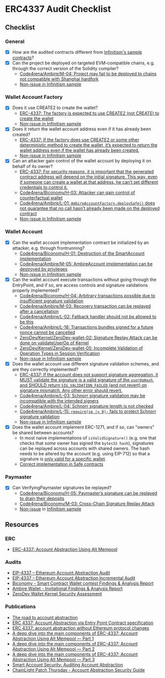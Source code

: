 # ERC4337 Audit Checklist

## Checklist

### General

- [x] How are the audited contracts different from [Infinitism's sample contracts](https://github.com/eth-infinitism/account-abstraction/tree/v0.6.0/contracts/samples)?
- [x] Can the project be deployed on targeted EVM-compatible chains, e.g. through the correct version of the Solidity compiler?
  - [Code4rena/Ambire/M-04: Project may fail to be deployed to chains not compatible with Shanghai hardfork](https://code4rena.com/reports/2023-05-ambire#m-04-project-may-fail-to-be-deployed-to-chains-not-compatible-with-shanghai-hardfork)
  - [Non-issue in Infinitism sample](https://github.com/eth-infinitism/account-abstraction/blob/v0.6.0/contracts/samples/SimpleAccount.sol#L2)

### Wallet Account Factory

- [x] Does it use CREATE2 to create the wallet?
  - [ERC-4337: The factory is expected to use CREATE2 (not CREATE) to create the wallet](https://eips.ethereum.org/EIPS/eip-4337#first-time-account-creation)
  - [Non-issue in Infinitism sample](https://github.com/eth-infinitism/account-abstraction/blob/v0.6.0/contracts/samples/SimpleAccountFactory.sol#L44)
- [x] Does it return the wallet account address even if it has already been created?
  - [ERC-4337: If the factory does use CREATE2 or some other deterministic method to create the wallet, it’s expected to return the wallet address even if the wallet has already been created.](https://eips.ethereum.org/EIPS/eip-4337#first-time-account-creation)
  - [Non-issue in Infinitism sample](https://github.com/eth-infinitism/account-abstraction/blob/v0.6.0/contracts/samples/SimpleAccountFactory.sol#L32)
- [x] Can an attacker gain control of the wallet account by deploying it on behalf of its owner?
  - [ERC-4337: For security reasons, it is important that the generated contract address will depend on the initial signature. This way, even if someone can create a wallet at that address, he can’t set different credentials to control it.](https://eips.ethereum.org/EIPS/eip-4337#first-time-account-creation)
  - [Code4rena/Biconomy/H-03: Attacker can gain control of counterfactual wallet](https://code4rena.com/reports/2023-01-biconomy#h-03-attacker-can-gain-control-of-counterfactual-wallet)
  - [Code4rena/Ambire/L-01: `AmbireAccountFactory.deploySafe()` does not guarantee that no call hasn’t already been made on the deployed contract](https://code4rena.com/reports/2023-05-ambire#l-01-ambireaccountfactorydeploysafe-does-not-guarantee-that-no-call-hasnt-already-been-made-on-the-deployed-contract)
  - [Non-issue in Infinitism sample](https://github.com/eth-infinitism/account-abstraction/blob/v0.6.0/contracts/samples/SimpleAccountFactory.sol#L29)

### Wallet Account

- [x] Can the wallet account implementation contract be initialized by an attacker, e.g. through frontrunning?
  - [Code4rena/Biconomy/H-01: Destruction of the SmartAccount implementation](https://code4rena.com/reports/2023-01-biconomy#h-01-destruction-of-the-smartaccount-implementation)
  - [Code4rena/Ambire/M-05: AmbireAccount implementation can be destroyed by privileges](https://code4rena.com/reports/2023-05-ambire#m-05-ambireaccount-implementation-can-be-destroyed-by-privileges)
  - [Non-issue in Infinitism sample](https://github.com/eth-infinitism/account-abstraction/blob/v0.6.0/contracts/samples/SimpleAccount.sol#L46)
- [x] Can the wallet account execute transactions without going through the EntryPoint, and if so, are access controls and signature validations properly implemented?
  - [Code4rena/Biconomy/H-04: Arbitrary transactions possible due to insufficient signature validation](https://code4rena.com/reports/2023-01-biconomy#h-04-arbitrary-transactions-possible-due-to-insufficient-signature-validation)
  - [Code4rena/Ambire/M-03: Recovery transaction can be replayed after a cancellation](https://code4rena.com/reports/2023-05-ambire#m-03-recovery-transaction-can-be-replayed-after-a-cancellation)
  - [Code4rena/Ambire/L-02: Fallback handler should not be allowed to be this](https://code4rena.com/reports/2023-05-ambire#l-02-fallback-handler-should-not-be-allowed-to-be-this)
  - [Code4rena/Ambire/L-16: Transactions bundles signed for a future nonce cannot be cancelled](https://code4rena.com/reports/2023-05-ambire#l-16-transactions-bundles-signed-for-a-future-nonce-cannot-be-cancelled)
  - [ZeroDev/Kernel/ZeroDev-wallet-02: Signature Replay Attack can be done on validateUserOp of Kernel](https://github.com/zerodevapp/kernel/blob/main/audits/kalos_v1.pdf)
  - [ZeroDev/Kernel/ZeroDev-wallet-05: Incomplete Validation of Operation Types in Session Verification](https://github.com/zerodevapp/kernel/blob/main/audits/kalos_v1.pdf)
  - [Non-issue in Infinitism sample](https://github.com/eth-infinitism/account-abstraction/blob/v0.6.0/contracts/samples/SimpleAccount.sol#L58)
- [x] Does the wallet account use different signature validation schemes, and are they correctly implemented?
  - [ERC-4337: If the account does not support signature aggregation, it MUST validate the signature is a valid signature of the `userOpHash`, and SHOULD return `SIG_VALIDATION_FAILED` (and not revert) on signature mismatch. Any other error should revert.](https://eips.ethereum.org/EIPS/eip-4337#definitions)
  - [Code4rena/Ambire/L-03: Schnorr signature validation may be incompatible with the intended signers](https://code4rena.com/reports/2023-05-ambire#l-03-schnorr-signature-validation-may-be-incompatible-with-the-intended-signers)
  - [Code4rena/Ambire/L-04: Schnorr signature length is not checked](https://code4rena.com/reports/2023-05-ambire#l-04-schnorr-signature-length-is-not-checked)
  - [Code4rena/Ambire/L-15: `require(sp != 0);` fails to protect Schnorr signature validation](https://code4rena.com/reports/2023-05-ambire#l-15-requiresp--0-fails-to-protect-schnorr-signature-validation)
  - [Non-issue in Infinitism sample](https://github.com/eth-infinitism/account-abstraction/blob/v0.6.0/contracts/samples/SimpleAccount.sol#L96)
- [x] Does the wallet account implement ERC-1271, and if so, can "owners" be shared between accounts?
  - In most naive implementations of `isValidSignature()` (e.g. one that checks that *some* owner has signed the `bytes32 hash`), signatures can be replayed across accounts with shared owners. The hash needs to be altered by the account (e.g. using EIP-712) so that a signature is [only valid for a specific wallet](https://github.com/SoulWallet/soul-wallet-contract/blob/d0895e0d0990dd25f39254fee707d7898a852652/contracts/helper/SignatureValidator.sol#L18-L24).
  - [Correct implementation in Safe contracts](https://github.com/safe-global/safe-contracts/blob/69caefcda788f2f6b0b154d50d010897560c8deb/contracts/handler/CompatibilityFallbackHandler.sol#L57-L68)


### Paymaster

- [x] Can VerifyingPaymaster signatures be replayed?
  - [Code4rena/Biconomy/H-05: Paymaster’s signature can be replayed to drain their deposits](https://code4rena.com/reports/2023-01-biconomy#h-05-paymaster-eth-can-be-drained-with-malicious-sender)
  - [Code4rena/Biconomy/M-03: Cross-Chain Signature Replay Attack](https://code4rena.com/reports/2023-01-biconomy#m-03-cross-chain-signature-replay-attack)
  - [Non-issue](https://github.com/eth-infinitism/account-abstraction/blob/v0.6.0/contracts/samples/VerifyingPaymaster.sol#L64) in [Infinitism sample](https://github.com/eth-infinitism/account-abstraction/blob/v0.6.0/contracts/samples/VerifyingPaymaster.sol#L88)

## Resources

### ERC

- [ERC-4337: Account Abstraction Using Alt Mempool](https://eips.ethereum.org/EIPS/eip-4337#first-time-account-creation)

### Audits

- [EIP-4337 – Ethereum Account Abstraction Audit](https://blog.openzeppelin.com/eth-foundation-account-abstraction-audit)
- [EIP-4337 – Ethereum Account Abstraction Incremental Audit](https://blog.openzeppelin.com/eip-4337-ethereum-account-abstraction-incremental-audit)
- [Biconomy - Smart Contract Wallet contest Findings & Analysis Report](https://code4rena.com/reports/2023-01-biconomy)
- [Ambire Wallet - Invitational Findings & Analysis Report](https://code4rena.com/reports/2023-05-ambire)
- [ZeroDev Wallet Kernel Security Assessment](https://github.com/zerodevapp/kernel/blob/main/audits/kalos_v1.pdf)

### Publications

- [The road to account abstraction](https://notes.ethereum.org/@vbuterin/account_abstraction_roadmap)
- [ERC 4337: Account Abstraction via Entry Point Contract specification](https://ethereum-magicians.org/t/erc-4337-account-abstraction-via-entry-point-contract-specification/7160)
- [ERC 4337: account abstraction without Ethereum protocol changes](https://medium.com/infinitism/erc-4337-account-abstraction-without-ethereum-protocol-changes-d75c9d94dc4a)
- [A deep dive into the main components of ERC-4337: Account Abstraction Using Alt Mempool — Part 1](https://medium.com/oak-security/a-deep-dive-into-the-main-components-of-erc-4337-account-abstraction-using-alt-mempool-part-1-3a1ed1bd3a9b)
- [A deep dive into the main components of ERC-4337: Account Abstraction Using Alt Mempool — Part 2](https://medium.com/oak-security/a-deep-dive-into-the-main-components-of-erc-4337-account-abstraction-using-alt-mempool-part-2-0c62617d9ebe)
- [A deep dive into the main components of ERC-4337: Account Abstraction Using Alt Mempool — Part 3](https://medium.com/oak-security/a-deep-dive-into-the-main-components-of-erc-4337-account-abstraction-using-alt-mempool-part-3-6d721ff45f5f)
- [Smart Account Security: Auditing Account Abstraction](https://medium.com/code4rena/smart-account-security-69b544c0da86)
- [ChainLight Patch Thursday - Account Abstraction Security Guide](https://defihacklabs.substack.com/p/chainlight-patch-thursday-account) 
